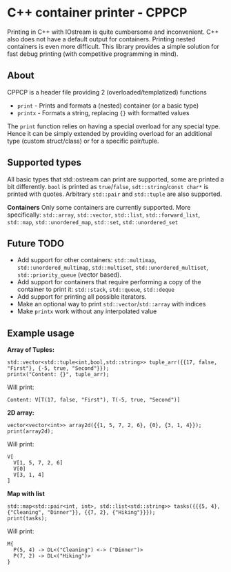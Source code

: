 # C++ container printer - CPPCP
Printing in C++ with IOstream is quite cumbersome and inconvenient. C++ also does not have a default output for containers. Printing nested containers is even more difficult. This library provides a simple solution for fast debug printing (with competitive programming in mind).

## About
CPPCP is a header file providing 2 (overloaded/templatized) functions

 - `print` - Prints and formats a (nested) container (or a basic type)
 - `printx` - Formats a string, replacing `{}` with formatted values

The `print` function relies on having a special overload for any special type. Hence it can be simply extended by providing overload for an additional type (custom struct/class) or for a specific pair/tuple.

## Supported types
All basic types that std::ostream can print are supported, some are printed a bit differently. `bool` is printed as `true`/`false`, `sdt::string`/`const char*` is printed with quotes. Arbitrary `std::pair` and `std::tuple` are also supported.

**Containers**
Only some containers are currently supported. More specifically:
`std::array`, `std::vector`, `std::list`, `std::forward_list`, `std::map`, `std::unordered_map`, `std::set`, `std::unordered_set`

## Future TODO

 - Add support for other containers: `std::multimap`, `std::unordered_multimap`, `std::multiset`, `std::unordered_multiset`, `std::priority_queue` (vector based).
 - Add support for containers that require performing a copy of the container to print it: `std::stack`, `std::queue`, `std::deque`
 - Add support for printing all possible iterators.
 - Make an optional way to print `std::vector`/`std::array` with indices
 - Make `printx` work without any interpolated value

## Example usage
**Array of Tuples:**

    std::vector<std::tuple<int,bool,std::string>> tuple_arr({{17, false, "First"}, {-5, true, "Second"}});
    printx("Content: {}", tuple_arr);
    
Will print:

    Content: V[T(17, false, "First"), T(-5, true, "Second")]

**2D array:**

    vector<vector<int>> array2d({{1, 5, 7, 2, 6}, {0}, {3, 1, 4}});
    print(array2d);

Will print:

    V[
      V[1, 5, 7, 2, 6]
      V[0]
      V[3, 1, 4]
    ]

**Map with list**

    std::map<std::pair<int, int>, std::list<std::string>> tasks({{{5, 4}, {"Cleaning", "Dinner"}}, {{7, 2}, {"Hiking"}}});
    print(tasks);

Will print:

    M{
      P(5, 4) -> DL<("Cleaning") <-> ("Dinner")>
      P(7, 2) -> DL<("Hiking")>
    }
